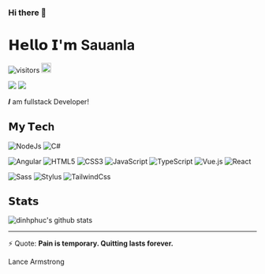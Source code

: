 ### Hi there 👋
# 𝗛𝗲𝗹𝗹𝗼 𝗜'𝗺 Sauanla

![visitors](https://visitor-badge.glitch.me/badge?page_id=dinhphuc.dinhphuc)
[<img alt="github" src="https://img.shields.io/badge/github-dinhphuc-8da0cb?style=for-the-badge&labelColor=555555&logo=github" height="20">](https://github.com/dinhphuc)

[![](https://img.shields.io/badge/-@dinhphuc-%23181717?style=flat-square&logo=github)](https://github.com/dinhphuc)
[![](https://img.shields.io/website?color=0ab9e6&style=flat-square&up_message=sauanla.com&url=https%3A%2F%2Fsauanla.com)](https://sauanla.com)

𝑰 am fullstack Developer!

## 𝗠𝘆 𝗧𝗲𝗰h

![NodeJs](https://img.shields.io/badge/-Nodejs-%339933?style=flat-square&logo=node-dot-js&logoColor=ffffff)
![C#](https://img.shields.io/badge/-CSharp-%339933?style=flat-square&logo=c-sharp&logoColor=ffffff)

![Angular](https://img.shields.io/badge/-Angular-%23E44D27?style=flat-square&logo=angular&logoColor=ffffff)
![HTML5](https://img.shields.io/badge/-HTML5-%23E44D27?style=flat-square&logo=html5&logoColor=ffffff)
![CSS3](https://img.shields.io/badge/-CSS3-%231572B6?style=flat-square&logo=css3)
![JavaScript](https://img.shields.io/badge/-JavaScript-%23F7DF1C?style=flat-square&logo=javascript&logoColor=000000&labelColor=%23F7DF1C&color=%23FFCE5A)
![TypeScript](https://img.shields.io/badge/-TypeScript-007ACC?style=flat-square&logo=typescript&logoColor=white)
![Vue.js](https://img.shields.io/badge/-Vue.js-%232c3e50?style=flat-square&logo=vue-dot-js)
![React](https://img.shields.io/badge/-React-%23282C34?style=flat-square&logo=react)



![Sass](https://img.shields.io/badge/-Sass-%23CC6699?style=flat-square&logo=sass&logoColor=ffffff)
![Stylus](https://img.shields.io/badge/-Stylus-%23333333?style=flat-square&logo=stylus)
![TailwindCss](https://img.shields.io/badge/-TailwindCss-%231a202c?style=flat-square&logo=tailwind-css)

## 𝗦𝘁𝗮𝘁𝘀

![dinhphuc's github stats](https://github-readme-stats.vercel.app/api?username=dinhphuc&show_icons=true&theme=dracula)



------------
⚡ Quote: 
**Pain is temporary. Quitting lasts forever.**

Lance Armstrong